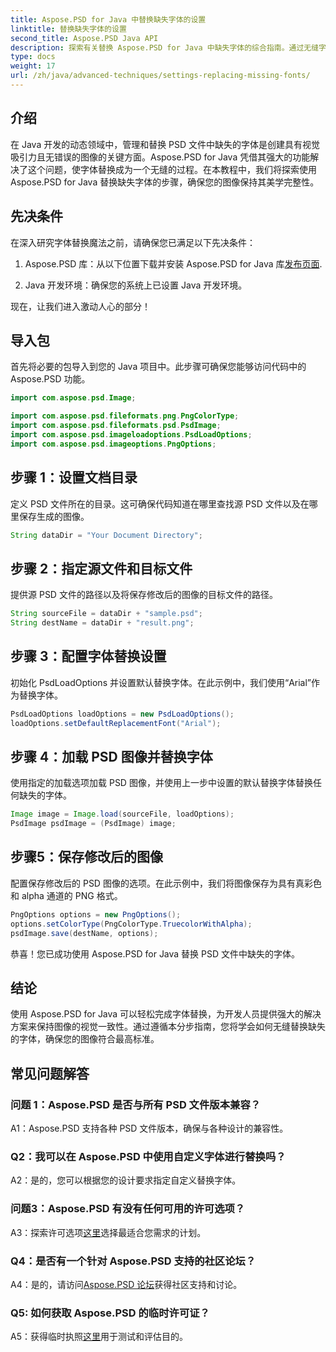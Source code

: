 ```yaml
---
title: Aspose.PSD for Java 中替换缺失字体的设置
linktitle: 替换缺失字体的设置
second_title: Aspose.PSD Java API
description: 探索有关替换 Aspose.PSD for Java 中缺失字体的综合指南。通过无缝字体管理提升您的图像设计。
type: docs
weight: 17
url: /zh/java/advanced-techniques/settings-replacing-missing-fonts/
---
```

## 介绍

在 Java 开发的动态领域中，管理和替换 PSD 文件中缺失的字体是创建具有视觉吸引力且无错误的图像的关键方面。Aspose.PSD for Java 凭借其强大的功能解决了这个问题，使字体替换成为一个无缝的过程。在本教程中，我们将探索使用 Aspose.PSD for Java 替换缺失字体的步骤，确保您的图像保持其美学完整性。

## 先决条件

在深入研究字体替换魔法之前，请确保您已满足以下先决条件：

1.  Aspose.PSD 库：从以下位置下载并安装 Aspose.PSD for Java 库[发布页面](https://releases.aspose.com/psd/java/).

2. Java 开发环境：确保您的系统上已设置 Java 开发环境。

现在，让我们进入激动人心的部分！

## 导入包

首先将必要的包导入到您的 Java 项目中。此步骤可确保您能够访问代码中的 Aspose.PSD 功能。

```java
import com.aspose.psd.Image;

import com.aspose.psd.fileformats.png.PngColorType;
import com.aspose.psd.fileformats.psd.PsdImage;
import com.aspose.psd.imageloadoptions.PsdLoadOptions;
import com.aspose.psd.imageoptions.PngOptions;
```

## 步骤 1：设置文档目录

定义 PSD 文件所在的目录。这可确保代码知道在哪里查找源 PSD 文件以及在哪里保存生成的图像。

```java
String dataDir = "Your Document Directory";
```

## 步骤 2：指定源文件和目标文件

提供源 PSD 文件的路径以及将保存修改后的图像的目标文件的路径。

```java
String sourceFile = dataDir + "sample.psd";
String destName = dataDir + "result.png";
```

## 步骤 3：配置字体替换设置

初始化 PsdLoadOptions 并设置默认替换字体。在此示例中，我们使用“Arial”作为替换字体。

```java
PsdLoadOptions loadOptions = new PsdLoadOptions();
loadOptions.setDefaultReplacementFont("Arial");
```

## 步骤 4：加载 PSD 图像并替换字体

使用指定的加载选项加载 PSD 图像，并使用上一步中设置的默认替换字体替换任何缺失的字体。

```java
Image image = Image.load(sourceFile, loadOptions);
PsdImage psdImage = (PsdImage) image;
```

## 步骤5：保存修改后的图像

配置保存修改后的 PSD 图像的选项。在此示例中，我们将图像保存为具有真彩色和 alpha 通道的 PNG 格式。

```java
PngOptions options = new PngOptions();
options.setColorType(PngColorType.TruecolorWithAlpha);
psdImage.save(destName, options);
```

恭喜！您已成功使用 Aspose.PSD for Java 替换 PSD 文件中缺失的字体。

## 结论

使用 Aspose.PSD for Java 可以轻松完成字体替换，为开发人员提供强大的解决方案来保持图像的视觉一致性。通过遵循本分步指南，您将学会如何无缝替换缺失的字体，确保您的图像符合最高标准。

## 常见问题解答

### 问题 1：Aspose.PSD 是否与所有 PSD 文件版本兼容？

A1：Aspose.PSD 支持各种 PSD 文件版本，确保与各种设计的兼容性。

### Q2：我可以在 Aspose.PSD 中使用自定义字体进行替换吗？

A2：是的，您可以根据您的设计要求指定自定义替换字体。

### 问题3：Aspose.PSD 有没有任何可用的许可选项？

 A3：探索许可选项[这里](https://purchase.aspose.com/buy)选择最适合您需求的计划。

### Q4：是否有一个针对 Aspose.PSD 支持的社区论坛？

 A4：是的，请访问[Aspose.PSD 论坛](https://forum.aspose.com/c/psd/34)获得社区支持和讨论。

### Q5: 如何获取 Aspose.PSD 的临时许可证？

 A5：获得临时执照[这里](https://purchase.aspose.com/temporary-license/)用于测试和评估目的。
